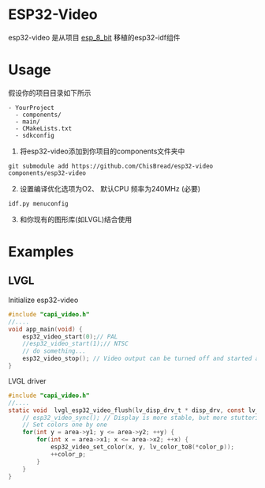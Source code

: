 # ESP32-Video
esp32-video 是从项目 [esp_8_bit](https://github.com/ChisBread/esp_8_bit) 移植的esp32-idf组件

# Usage
假设你的项目目录如下所示
```
- YourProject
  - components/
  - main/
  - CMakeLists.txt
  - sdkconfig
```
1. 将esp32-video添加到你项目的components文件夹中
```
git submodule add https://github.com/ChisBread/esp32-video components/esp32-video
```
2. 设置编译优化选项为O2、 默认CPU 频率为240MHz (必要)
```
idf.py menuconfig
```
3. 和你现有的图形库(如LVGL)结合使用

# Examples
## LVGL
Initialize esp32-video
```C
#include "capi_video.h"
//....
void app_main(void) {
    esp32_video_start(0);// PAL
    //esp32_video_start(1);// NTSC
    // do something...
    esp32_video_stop(); // Video output can be turned off and started at runtime
}
```
LVGL driver
```C
#include "capi_video.h"
//....
static void  lvgl_esp32_video_flush(lv_disp_drv_t * disp_drv, const lv_area_t * area, lv_color_t * color_p) {
    // esp32_video_sync(); // Display is more stable, but more stuttering
    // Set colors one by one
    for(int y = area->y1; y <= area->y2; ++y) {
        for(int x = area->x1; x <= area->x2; ++x) {
            esp32_video_set_color(x, y, lv_color_to8(*color_p));
            ++color_p;
        }
    }
}
```